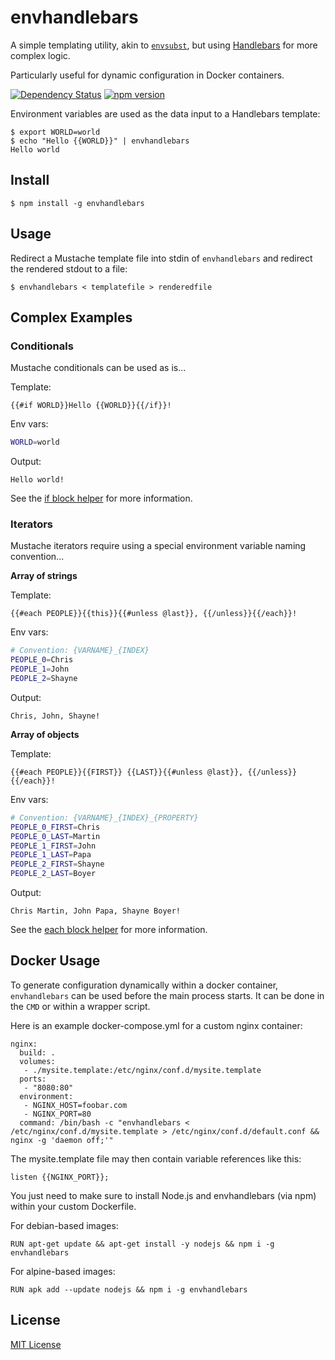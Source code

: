 envhandlebars
=============

A simple templating utility, akin to [`envsubst`](http://linuxcommand.org/man_pages/envsubst1.html), but using [Handlebars](http://handlebarsjs.com/) for more complex logic.

Particularly useful for dynamic configuration in Docker containers.

[![Dependency Status](https://david-dm.org/cgmartin/envhandlebars.svg)](https://david-dm.org/cgmartin/envhandlebars)
[![npm version](https://badge.fury.io/js/envhandlebars.svg)](http://badge.fury.io/js/envhandlebars)

Environment variables are used as the data input to a Handlebars template:
```
$ export WORLD=world
$ echo "Hello {{WORLD}}" | envhandlebars
Hello world
```

## Install

```
$ npm install -g envhandlebars
```

## Usage

Redirect a Mustache template file into stdin of `envhandlebars` and redirect the rendered stdout to a file:
```
$ envhandlebars < templatefile > renderedfile
```

## Complex Examples

### Conditionals

Mustache conditionals can be used as is...

Template:
```
{{#if WORLD}}Hello {{WORLD}}{{/if}}!
```

Env vars:
```bash
WORLD=world
```

Output:
```
Hello world!
```

See the [if block helper](http://handlebarsjs.com/builtin_helpers.html#conditionals) for more information.

### Iterators

Mustache iterators require using a special environment variable naming convention...

**Array of strings**

Template:
```
{{#each PEOPLE}}{{this}}{{#unless @last}}, {{/unless}}{{/each}}!
```

Env vars:
```bash
# Convention: {VARNAME}_{INDEX}
PEOPLE_0=Chris
PEOPLE_1=John
PEOPLE_2=Shayne
```

Output:
```
Chris, John, Shayne!
```

**Array of objects**

Template:
```
{{#each PEOPLE}}{{FIRST}} {{LAST}}{{#unless @last}}, {{/unless}}{{/each}}!
```

Env vars:
```bash
# Convention: {VARNAME}_{INDEX}_{PROPERTY}
PEOPLE_0_FIRST=Chris
PEOPLE_0_LAST=Martin
PEOPLE_1_FIRST=John
PEOPLE_1_LAST=Papa
PEOPLE_2_FIRST=Shayne
PEOPLE_2_LAST=Boyer
```

Output:
```
Chris Martin, John Papa, Shayne Boyer!
```

See the [each block helper](http://handlebarsjs.com/builtin_helpers.html#iteration) for more information.

## Docker Usage

To generate configuration dynamically within a docker container, `envhandlebars` can be used before the main process starts. It can be done in the `CMD` or within a wrapper script.

Here is an example docker-compose.yml for a custom nginx container:
```
nginx:
  build: .
  volumes:
   - ./mysite.template:/etc/nginx/conf.d/mysite.template
  ports:
   - "8080:80"
  environment:
   - NGINX_HOST=foobar.com
   - NGINX_PORT=80
  command: /bin/bash -c "envhandlebars < /etc/nginx/conf.d/mysite.template > /etc/nginx/conf.d/default.conf && nginx -g 'daemon off;'"
```

The mysite.template file may then contain variable references like this:
```
listen {{NGINX_PORT}};
```

You just need to make sure to install Node.js and envhandlebars (via npm) within your custom Dockerfile.

For debian-based images:
```
RUN apt-get update && apt-get install -y nodejs && npm i -g envhandlebars
```

For alpine-based images:
```
RUN apk add --update nodejs && npm i -g envhandlebars
```

## License

[MIT License](http://cgm.mit-license.org/)
